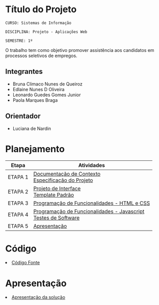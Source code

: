 # Título do Projeto

`CURSO: Sistemas de Informação`

`DISCIPLINA: Projeto - Aplicações Web`

`SEMESTRE: 1º`

O trabalho tem como objetivo promover assistência aos candidatos em processos seletivos de empregos.

## Integrantes

* Bruna Climaco Nunes de Queiroz
* Edlaine Nunes D Oliveira
* Leonardo Guedes Gomes Junior
* Paola Marques Braga

## Orientador

* Luciana de Nardin

# Planejamento

| Etapa         | Atividades |
|  :----:   | ----------- |
| ETAPA 1         |[Documentação de Contexto](docs/context.md) <br> [Especificação do Projeto](docs/especification.md) |
| ETAPA 2         |[Projeto de Interface](docs/interface.md) <br> [Template Padrão](docs/template.md) |
| ETAPA 3         |[Programação de Funcionalidades - HTML e CSS](docs/development.md) |
| ETAPA 4        |[Programação de Funcionalidades - Javascript](docs/development.md) <br> [Testes de Software ](docs/tests.md) |
| ETAPA 5         | [Apresentação](presentation/README.md) |

# Código

<li><a href="src/README.md"> Código Fonte</a></li>

# Apresentação

<li><a href="presentation/README.md"> Apresentação da solução</a></li>

